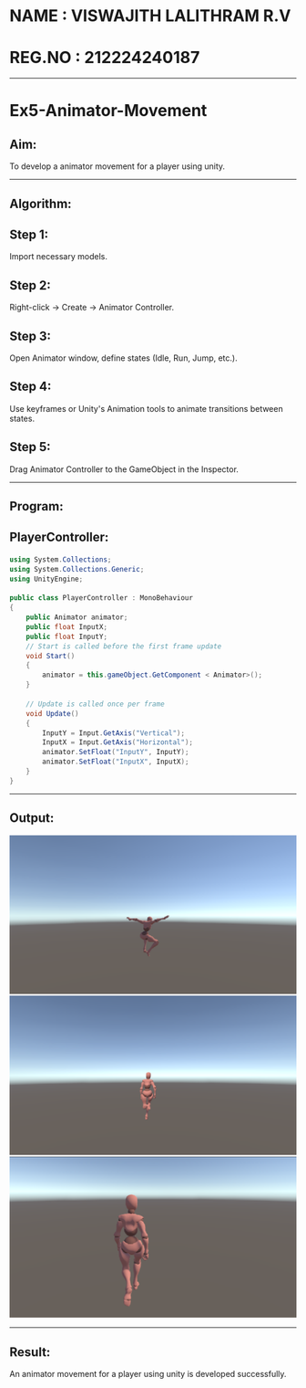# NAME : VISWAJITH LALITHRAM R.V
# REG.NO : 212224240187

---

# Ex5-Animator-Movement

## Aim:

To develop a animator movement for a player using unity.

---

## Algorithm:

## Step 1: 

Import necessary models.

## Step 2: 

 Right-click -> Create -> Animator Controller.

## Step 3: 

Open Animator window, define states (Idle, Run, Jump, etc.).

## Step 4: 

Use keyframes or Unity's Animation tools to animate transitions between states.

## Step 5: 

Drag Animator Controller to the GameObject in the Inspector.


---

## Program:

## PlayerController:


```c#
using System.Collections;
using System.Collections.Generic;
using UnityEngine;

public class PlayerController : MonoBehaviour
{
    public Animator animator;
    public float InputX;
    public float InputY;
    // Start is called before the first frame update
    void Start()
    {
        animator = this.gameObject.GetComponent < Animator>();
    }

    // Update is called once per frame
    void Update()
    {
        InputY = Input.GetAxis("Vertical");
        InputX = Input.GetAxis("Horizontal");
        animator.SetFloat("InputY", InputY);
        animator.SetFloat("InputX", InputX);
    }
}

```

---

## Output:

![Alt text](Assets/JUMP.png)
![Alt text](Assets/RUN.png)
![Alt text](Assets/WALK.png)

---

## Result:

An animator movement for a player using unity is developed successfully.
